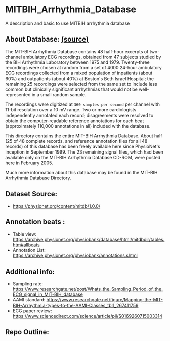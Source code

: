 # MITBIH_Arrhythmia_Database
A description and basic to use MITBIH arrhythmia database

## About Database: [(source)](https://physionet.org/content/mitdb/1.0.0/)
The MIT-BIH Arrhythmia Database contains 48 half-hour excerpts of two-channel ambulatory ECG recordings, obtained from 47 subjects studied by the BIH Arrhythmia Laboratory between 1975 and 1979. Twenty-three recordings were chosen at random from a set of 4000 24-hour ambulatory ECG recordings collected from a mixed population of inpatients (about 60%) and outpatients (about 40%) at Boston's Beth Israel Hospital; the remaining 25 recordings were selected from the same set to include less common but clinically significant arrhythmias that would not be well-represented in a small random sample.

The recordings were digitized at `360 samples per second` per channel with 11-bit resolution over a 10 mV range. Two or more cardiologists independently annotated each record; disagreements were resolved to obtain the computer-readable reference annotations for each beat (approximately 110,000 annotations in all) included with the database.

This directory contains the entire MIT-BIH Arrhythmia Database. About half (25 of 48 complete records, and reference annotation files for all 48 records) of this database has been freely available here since PhysioNet's inception in September 1999. The 23 remaining signal files, which had been available only on the MIT-BIH Arrhythmia Database CD-ROM, were posted here in February 2005.

Much more information about this database may be found in the MIT-BIH Arrhythmia Database Directory.

## Dataset Source: 
  - https://physionet.org/content/mitdb/1.0.0/
  
## Annotation beats :
  - Table view: https://archive.physionet.org/physiobank/database/html/mitdbdir/tables.htm#allbeats
  - Annotation List: https://archive.physionet.org/physiobank/annotations.shtml
  
## Additional info:
  - Sampling rate: https://www.researchgate.net/post/Whats_the_Sampling_Period_of_the_ECG_signal_in_MIT-BIH_database
  - AAMI standard: https://www.researchgate.net/figure/Mapping-the-MIT-BIH-Arrhythmia-types-to-the-AAMI-Classes_tbl1_267411759
  - ECG paper review: https://www.sciencedirect.com/science/article/pii/S0169260715003314
  
## Repo Outline:

